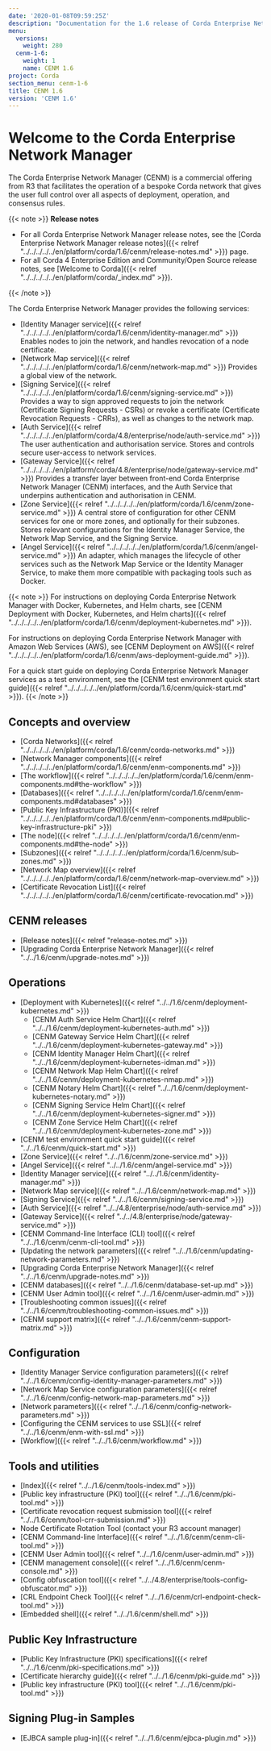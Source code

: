 ```yaml
---
date: '2020-01-08T09:59:25Z'
description: "Documentation for the 1.6 release of Corda Enterprise Network Manager (CENM)"
menu:
  versions:
    weight: 280
  cenm-1-6:
    weight: 1
    name: CENM 1.6
project: Corda
section_menu: cenm-1-6
title: CENM 1.6
version: 'CENM 1.6'
---
```



# Welcome to the Corda Enterprise Network Manager

The Corda Enterprise Network Manager (CENM) is a commercial offering from R3 that facilitates the operation of a bespoke
Corda network that gives the user full control over all aspects of deployment, operation, and consensus rules.

{{< note >}}
**Release notes**

* For all Corda Enterprise Network Manager release notes, see the [Corda Enterprise Network Manager release notes]({{< relref "../../../../../en/platform/corda/1.6/cenm/release-notes.md" >}}) page.
* For all Corda 4 Enterprise Edition and Community/Open Source release notes, see [Welcome to Corda]({{< relref "../../../../../en/platform/corda/_index.md" >}}).

{{< /note >}}

The Corda Enterprise Network Manager provides the following services:

* [Identity Manager service]({{< relref "../../../../../en/platform/corda/1.6/cenm/identity-manager.md" >}}) Enables nodes to join the network, and handles revocation of a node certificate.
* [Network Map service]({{< relref "../../../../../en/platform/corda/1.6/cenm/network-map.md" >}}) Provides a global view of the network.
* [Signing Service]({{< relref "../../../../../en/platform/corda/1.6/cenm/signing-service.md" >}}) Provides a way to sign approved requests to join the network (Certificate Signing Requests - CSRs) or revoke a certificate (Certificate Revocation Requests - CRRs), as well as changes to the network map.
* [Auth Service]({{< relref "../../../../../en/platform/corda/4.8/enterprise/node/auth-service.md" >}}) The user authentication and authorisation service. Stores and controls secure user-access to network services.
* [Gateway Service]({{< relref "../../../../../en/platform/corda/4.8/enterprise/node/gateway-service.md" >}}) Provides a transfer layer between front-end Corda Enterprise Network Manager (CENM) interfaces, and the Auth Service that underpins authentication and authorisation in CENM.
* [Zone Service]({{< relref "../../../../../en/platform/corda/1.6/cenm/zone-service.md" >}}) A central store of configuration for other CENM services for one or more zones, and optionally for their subzones. Stores relevant configurations for the Identity Manager Service, the Network Map Service, and the Signing Service.
* [Angel Service]({{< relref "../../../../../en/platform/corda/1.6/cenm/angel-service.md" >}}) An adapter, which manages the lifecycle of other services such as the Network Map Service or the Identity Manager Service, to make them more compatible with packaging tools such as Docker.

{{< note >}}
For instructions on deploying Corda Enterprise Network Manager with Docker, Kubernetes, and Helm charts, see [CENM Deployment with Docker, Kubernetes, and Helm charts]({{< relref "../../../../../en/platform/corda/1.6/cenm/deployment-kubernetes.md" >}}).

For instructions on deploying Corda Enterprise Network Manager with Amazon Web Services (AWS), see [CENM Deployment on AWS]({{< relref "../../../../../en/platform/corda/1.6/cenm/aws-deployment-guide.md" >}}).

For a quick start guide on deploying Corda Enterprise Network Manager services as a test environment, see the [CENM test environment quick start guide]({{< relref "../../../../../en/platform/corda/1.6/cenm/quick-start.md" >}}).
{{< /note >}}

## Concepts and overview

* [Corda Networks]({{< relref "../../../../../en/platform/corda/1.6/cenm/corda-networks.md" >}})
* [Network Manager components]({{< relref "../../../../../en/platform/corda/1.6/cenm/enm-components.md" >}})
* [The workflow]({{< relref "../../../../../en/platform/corda/1.6/cenm/enm-components.md#the-workflow" >}})
* [Databases]({{< relref "../../../../../en/platform/corda/1.6/cenm/enm-components.md#databases" >}})
* [Public Key Infrastructure (PKI)]({{< relref "../../../../../en/platform/corda/1.6/cenm/enm-components.md#public-key-infrastructure-pki" >}})
* [The node]({{< relref "../../../../../en/platform/corda/1.6/cenm/enm-components.md#the-node" >}})
* [Subzones]({{< relref "../../../../../en/platform/corda/1.6/cenm/sub-zones.md" >}})
* [Network Map overview]({{< relref "../../../../../en/platform/corda/1.6/cenm/network-map-overview.md" >}})
* [Certificate Revocation List]({{< relref "../../../../../en/platform/corda/1.6/cenm/certificate-revocation.md" >}})

## CENM releases
* [Release notes]({{< relref "release-notes.md" >}})
* [Upgrading Corda Enterprise Network Manager]({{< relref "../../1.6/cenm/upgrade-notes.md" >}})

## Operations

* [Deployment with Kubernetes]({{< relref "../../1.6/cenm/deployment-kubernetes.md" >}})
  * [CENM Auth Service Helm Chart]({{< relref "../../1.6/cenm/deployment-kubernetes-auth.md" >}})
  * [CENM Gateway Service Helm Chart]({{< relref "../../1.6/cenm/deployment-kubernetes-gateway.md" >}})
  * [CENM Identity Manager Helm Chart]({{< relref "../../1.6/cenm/deployment-kubernetes-idman.md" >}})
  * [CENM Network Map Helm Chart]({{< relref "../../1.6/cenm/deployment-kubernetes-nmap.md" >}})
  * [CENM Notary Helm Chart]({{< relref "../../1.6/cenm/deployment-kubernetes-notary.md" >}})
  * [CENM Signing Service Helm Chart]({{< relref "../../1.6/cenm/deployment-kubernetes-signer.md" >}})
  * [CENM Zone Service Helm Chart]({{< relref "../../1.6/cenm/deployment-kubernetes-zone.md" >}})
* [CENM test environment quick start guide]({{< relref "../../1.6/cenm/quick-start.md" >}})
* [Zone Service]({{< relref "../../1.6/cenm/zone-service.md" >}})
* [Angel Service]({{< relref "../../1.6/cenm/angel-service.md" >}})
* [Identity Manager service]({{< relref "../../1.6/cenm/identity-manager.md" >}})
* [Network Map service]({{< relref "../../1.6/cenm/network-map.md" >}})
* [Signing Service]({{< relref "../../1.6/cenm/signing-service.md" >}})
* [Auth Service]({{< relref "../../4.8/enterprise/node/auth-service.md" >}})
* [Gateway Service]({{< relref "../../4.8/enterprise/node/gateway-service.md" >}})
* [CENM Command-line Interface (CLI) tool]({{< relref "../../1.6/cenm/cenm-cli-tool.md" >}})
* [Updating the network parameters]({{< relref "../../1.6/cenm/updating-network-parameters.md" >}})
* [Upgrading Corda Enterprise Network Manager]({{< relref "../../1.6/cenm/upgrade-notes.md" >}})
* [CENM databases]({{< relref "../../1.6/cenm/database-set-up.md" >}})
* [CENM User Admin tool]({{< relref "../../1.6/cenm/user-admin.md" >}})
* [Troubleshooting common issues]({{< relref "../../1.6/cenm/troubleshooting-common-issues.md" >}})
* [CENM support matrix]({{< relref "../../1.6/cenm/cenm-support-matrix.md" >}})

## Configuration

* [Identity Manager Service configuration parameters]({{< relref "../../1.6/cenm/config-identity-manager-parameters.md" >}})
* [Network Map Service configuration parameters]({{< relref "../../1.6/cenm/config-network-map-parameters.md" >}})
* [Network parameters]({{< relref "../../1.6/cenm/config-network-parameters.md" >}})
* [Configuring the CENM services to use SSL]({{< relref "../../1.6/cenm/enm-with-ssl.md" >}})
* [Workflow]({{< relref "../../1.6/cenm/workflow.md" >}})

## Tools and utilities

* [Index]({{< relref "../../1.6/cenm/tools-index.md" >}})
* [Public key infrastructure (PKI) tool]({{< relref "../../1.6/cenm/pki-tool.md" >}})
* [Certificate revocation request submission tool]({{< relref "../../1.6/cenm/tool-crr-submission.md" >}})
* Node Certificate Rotation Tool (contact your R3 account manager)
* [CENM Command-line Interface]({{< relref "../../1.6/cenm/cenm-cli-tool.md" >}})
* [CENM User Admin tool]({{< relref "../../1.6/cenm/user-admin.md" >}})
* [CENM management console]({{< relref "../../1.6/cenm/cenm-console.md" >}})
* [Config obfuscation tool]({{< relref "../../4.8/enterprise/tools-config-obfuscator.md" >}})
* [CRL Endpoint Check Tool]({{< relref "../../1.6/cenm/crl-endpoint-check-tool.md" >}})
* [Embedded shell]({{< relref "../../1.6/cenm/shell.md" >}})

## Public Key Infrastructure

* [Public Key Infrastructure (PKI) specifications]({{< relref "../../1.6/cenm/pki-specifications.md" >}})
* [Certificate hierarchy guide]({{< relref "../../1.6/cenm/pki-guide.md" >}})
* [Public key infrastructure (PKI) tool]({{< relref "../../1.6/cenm/pki-tool.md" >}})

## Signing Plug-in Samples

* [EJBCA sample plug-in]({{< relref "../../1.6/cenm/ejbca-plugin.md" >}})
